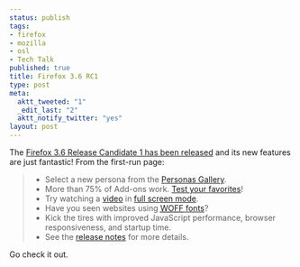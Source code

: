 ```yaml
--- 
status: publish
tags: 
- firefox
- mozilla
- osl
- Tech Talk
published: true
title: Firefox 3.6 RC1
type: post
meta: 
  aktt_tweeted: "1"
  _edit_last: "2"
  aktt_notify_twitter: "yes"
layout: post
---
```

The <a href="http://blog.mozilla.com/blog/2010/01/10/firefox-3-6-release-candidate-available-for-download/">Firefox 3.6 Release Candidate 1 has been released</a> and its new features are just fantastic! From the first-run page:

<blockquote><ul>
       <li>Select a new persona from the <a href="http://www.getpersonas.com/">Personas Gallery</a>.</li>
       <li>More than 75% of Add-ons work. <a href="https://addons.mozilla.org/addon/15003?src=external-fxfirstrun">Test your favorites</a>!</li>
       <li>Try watching a <a href="http://www.spreadfirefox.com/5years">video</a> in <a href="http://mozillalinks.org/wp/2009/10/firefox-3-6-gets-full-screen-native-video/">full screen mode</a>.</li>
       <li>Have you seen websites using <a href="http://hacks.mozilla.org/2009/10/woff/"><acronym title="Web Open Font Format">WOFF</acronym> fonts</a>?</li>
       <li>Kick the tires with improved JavaScript performance, browser responsiveness, and startup time.</li>
       <li>See the <a href="http://www.mozilla.com/en-US/firefox/3.6rc1/releasenotes/">release notes</a> for more details.</li>
</ul></blockquote>

Go check it out.
